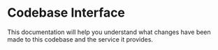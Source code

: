# Codebase Interface

This documentation will help you understand what changes have been made to this codebase and the service it provides.
